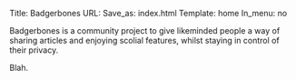 Title: Badgerbones
URL:
Save_as: index.html
Template: home
In_menu: no


Badgerbones is a community project to give likeminded people a way of sharing articles and enjoying scolial features, whilst staying in control of their privacy.

Blah.
